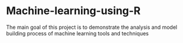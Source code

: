 # Machine-learning-using-R
The main goal of this project is to demonstrate the analysis and model  building process of machine learning tools and techniques
